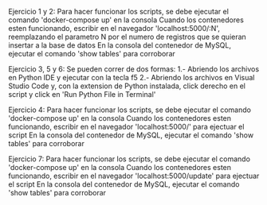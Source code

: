 Ejercicio 1 y 2:
    Para hacer funcionar los scripts, se debe ejecutar el comando 'docker-compose up' en la consola
    Cuando los contenedores esten funcionando, escribir en el navegador 'localhost:5000/:N', reemplazando el parametro N por el numero de registros que se quieran insertar a la base de datos
    En la consola del contenedor de MySQL, ejecutar el comando 'show tables' para corroborar

Ejercicio 3, 5 y 6:
    Se pueden correr de dos formas:
        1.- Abriendo los archivos en Python IDE y ejecutar con la tecla f5
        2.- Abriendo los archivos en Visual Studio Code y, con la extension de Python instalada, click derecho en el script y click en 'Run Python File in Terminal'

Ejercicio 4:
    Para hacer funcionar los scripts, se debe ejecutar el comando 'docker-compose up' en la consola
    Cuando los contenedores esten funcionando, escribir en el navegador 'localhost:5000/' para ejectuar el script
    En la consola del contenedor de MySQL, ejecutar el comando 'show tables' para corroborar

Ejercicio 7:
    Para hacer funcionar los scripts, se debe ejecutar el comando 'docker-compose up' en la consola
    Cuando los contenedores esten funcionando, escribir en el navegador 'localhost:5000/update' para ejectuar el script
    En la consola del contenedor de MySQL, ejecutar el comando 'show tables' para corroborar
